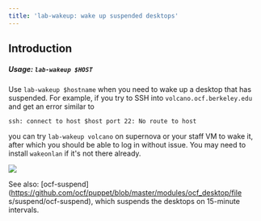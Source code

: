 ```yaml
---
title: 'lab-wakeup: wake up suspended desktops'
---
```


## Introduction

##### Usage: `lab-wakeup $HOST`

Use `lab-wakeup $hostname` when you need to wake up a desktop that has
suspended. For example, if you try to SSH into `volcano.ocf.berkeley.edu`
 and get an error similar to

    ssh: connect to host $host port 22: No route to host

you can try `lab-wakeup volcano` on supernova or your staff VM to wake it,
after which you should be able to log in without issue. You may need to
install `wakeonlan` if it's not there already.

![](https://i.fluffy.cc/rLBlrNjrlnRN5tP9WjXjH8mkTss09fNH.png)

See also:
[ocf-suspend](https://github.com/ocf/puppet/blob/master/modules/ocf_desktop/file
s/suspend/ocf-suspend), which suspends the desktops on 15-minute intervals.
